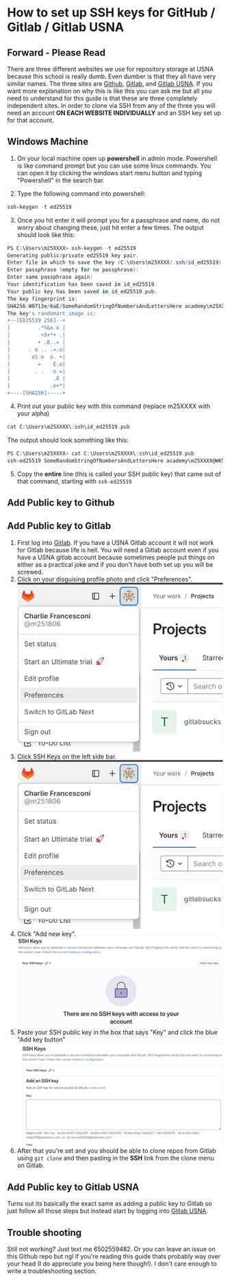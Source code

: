 # How to set up SSH keys for GitHub / Gitlab / Gitlab USNA

## Forward - Please Read

There are three different websites we use for repository storage at USNA because this school is really dumb. Even dumber is that they all have very similar names. The three sites are [Github](https://github.com/), [Gitlab](https://gitlab.com/), and [Gitlab USNA](https://gitlab.usna.edu/). If you want more explanation on why this is like this you can ask me but all you need to understand for this guide is that these are three completely independent sites. In order to clone via SSH from any of the three you will need an account **ON EACH WEBSITE INDIVIDUALLY** and an SSH key set up for that account.

## Windows Machine

1. On your local machine open up **powershell** in admin mode. Powershell is like command prompt but you can use some linux commands. You can open it by clicking the windows start menu button and typing "Powershell" in the search bar.

2. Type the following command into powershell:

```powershell
ssh-keygen -t ed25519
```

3. Once you hit enter it will prompt you for a passphrase and name, do not worry about changing these, just hit enter a few times. The output should look like this:

```powershell
PS C:\Users\m25XXXX> ssh-keygen -t ed25519
Generating public/private ed25519 key pair.
Enter file in which to save the key (C:\Users\m25XXXX/.ssh/id_ed25519):
Enter passphrase (empty for no passphrase):
Enter same passphrase again:
Your identification has been saved in id_ed25519.
Your public key has been saved in id_ed25519.pub.
The key fingerprint is:
SHA256:W0713e/6aE/SomeRandomStringOfNumbersAndLettersHere academy\m25XXXX@WK5CG1234B34MID
The key's randomart image is:
+--[ED25519 256]--+
|         .*%&o o |
|          +X+*+ .|
|         + .B..= |
|      . o .. .=.o|
|       oS o  o. +|
|         =    E.o|
|        . .   o =|
|              .O |
|             .o+*|
+----[SHA256]-----+
```

4. Print out your public key with this command (replace m25XXXX with your alpha)

```powershell
cat C:\Users\m25XXXX\.ssh\id_ed25519.pub
```

The output should look something like this:

```powershell
PS C:\Users\m25XXXX> cat C:\Users\m25XXXX\.ssh\id_ed25519.pub
ssh-ed25519 SomeRandomStringOfNumbersAndLettersHere academy\m25XXXX@WK5CG1234B34MID
```

5. Copy the **entire** line (this is called your SSH public key) that came out of that command, starting with ```ssh-ed25519```

## Add Public key to Github

## Add Public key to Gitlab

1. First log into [Gitlab](https://gitlab.com/). If you have a USNA Gitlab account it will not work for Gitlab because life is hell. You will need a Gitlab account even if you have a USNA gitlab account because sometimes people put things on either as a practical joke and if you don't have both set up you will be screwed.
2. Click on your disguising profile photo and click "Preferences". ![Gitlab](img/gitlab_user_prefrences.png)
3. Click SSH Keys on the left side bar. ![Gitlab](img/gitlab_user_prefrences.png)
4. Click "Add new key". ![Gitlab](img/gitlab_ssh_keys_page.png)
5. Paste your SSH public key in the box that says "Key" and click the blue "Add key button"![Gitlab](img/gitlab_add_key.png)
6. After that you're set and you should be able to clone repos from Gitlab using ``git clone`` and then pasting in the **SSH** link from the clone menu on Gitlab.

## Add Public key to Gitlab USNA

Turns out its basically the exact same as adding a public key to Gitlab so just follow all those steps but instead start by logging into [Gitlab USNA](https://gitlab.usna.edu/).

## Trouble shooting

Still not working? Just text me 6502559482. Or you can leave an issue on this Github repo but ngl if you're reading this guide thats probably way over your head (I do appreciate you being here though!). I don't care enough to write a troubleshooting section.
